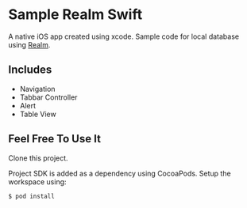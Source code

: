 # Sample Realm Swift

A native iOS app created using xcode. Sample code for local database using [Realm](https://github.com/realm/realm-cocoa).

## Includes
- Navigation
- Tabbar Controller
- Alert
- Table View

## Feel Free To Use It
Clone this project.

Project SDK is added as a dependency using CocoaPods. Setup the workspace using:
```
$ pod install
```
